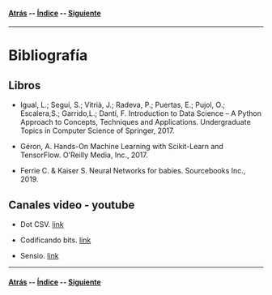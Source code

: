 #### [Atrás](conclusiones.md) -- [Índice](index.md) -- [Siguiente](contacto.md)
***

# Bibliografía

## Libros

- Igual, L.; Seguí, S.; Vitrià, J.; Radeva, P.; Puertas, E.; Pujol, O.; Escalera,S.; Garrido,L.; Dantí, F. Introduction to Data Science – A Python Approach to Concepts, Techniques and Applications. Undergraduate Topics in Computer Science of Springer, 2017.

- Géron, A. Hands-On Machine Learning with Scikit-Learn and TensorFlow. O'Reilly Media, Inc., 2017.

- Ferrie C. & Kaiser S. Neural Networks for babies. Sourcebooks Inc., 2019.

## Canales video - youtube

- Dot CSV. [link](https://www.youtube.com/c/DotCSV)

- Codificando bits. [link](https://www.youtube.com/c/codificandobits)

- Sensio. [link](https://www.youtube.com/c/sensio-ia)


***
#### [Atrás](conclusiones.md) -- [Índice](index.md) -- [Siguiente](contacto.md)
